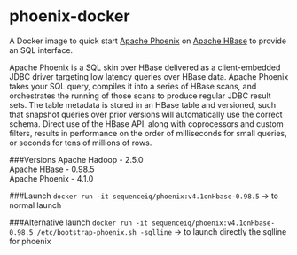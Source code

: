 phoenix-docker
==============

A Docker image to quick start [Apache Phoenix](http://phoenix.incubator.apache.org/) on [Apache HBase](https://hbase.apache.org/)
to provide an SQL interface.

Apache Phoenix is a SQL skin over HBase delivered as a client-embedded JDBC driver targeting low latency queries over HBase data. Apache Phoenix takes your SQL query, compiles it into a series of HBase scans, and orchestrates the running of those scans to produce regular JDBC result sets. The table metadata is stored in an HBase table and versioned, such that snapshot queries over prior versions will automatically use the correct schema. Direct use of the HBase API, along with coprocessors and custom filters, results in performance on the order of milliseconds for small queries, or seconds for tens of millions of rows.

###Versions
Apache Hadoop - 2.5.0  
Apache HBase - 0.98.5  
Apache Phoenix - 4.1.0

###Launch
`docker run -it sequenceiq/phoenix:v4.1onHbase-0.98.5` -> to normal launch

###Alternative launch
`docker run -it sequenceiq/phoenix:v4.1onHbase-0.98.5 /etc/bootstrap-phoenix.sh -sqlline` -> to launch directly the sqlline for phoenix


